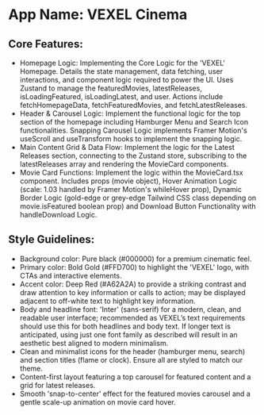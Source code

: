 # **App Name**: VEXEL Cinema

## Core Features:

- Homepage Logic: Implementing the Core Logic for the 'VEXEL' Homepage. Details the state management, data fetching, user interactions, and component logic required to power the UI. Uses Zustand to manage the featuredMovies, latestReleases, isLoadingFeatured, isLoadingLatest, and user. Actions include fetchHomepageData, fetchFeaturedMovies, and fetchLatestReleases.
- Header & Carousel Logic: Implement the functional logic for the top section of the homepage including Hamburger Menu and Search Icon functionalities.  Snapping Carousel Logic implements Framer Motion's useScroll and useTransform hooks to implement the snapping logic.
- Main Content Grid & Data Flow: Implement the logic for the Latest Releases section, connecting to the Zustand store, subscribing to the latestReleases array and rendering the MovieCard components.
- Movie Card Functions: Implement the logic within the MovieCard.tsx component.  Includes props (movie object), Hover Animation Logic (scale: 1.03 handled by Framer Motion's whileHover prop), Dynamic Border Logic (gold-edge or grey-edge Tailwind CSS class depending on movie.isFeatured boolean prop) and Download Button Functionality with handleDownload Logic.

## Style Guidelines:

- Background color: Pure black (#000000) for a premium cinematic feel.
- Primary color: Bold Gold (#FFD700) to highlight the 'VEXEL' logo, with CTAs and interactive elements.
- Accent color: Deep Red (#A62A2A) to provide a striking contrast and draw attention to key information or calls to action; may be displayed adjacent to off-white text to highlight key information.
- Body and headline font: 'Inter' (sans-serif) for a modern, clean, and readable user interface; recommended as VEXEL’s text requirements should use this for both headlines and body text. If longer text is anticipated, using just one font family as described will result in an aesthetic best aligned to modern minimalism.
- Clean and minimalist icons for the header (hamburger menu, search) and section titles (flame or clock). Ensure all are styled to match our theme.
- Content-first layout featuring a top carousel for featured content and a grid for latest releases.
- Smooth 'snap-to-center' effect for the featured movies carousel and a gentle scale-up animation on movie card hover.